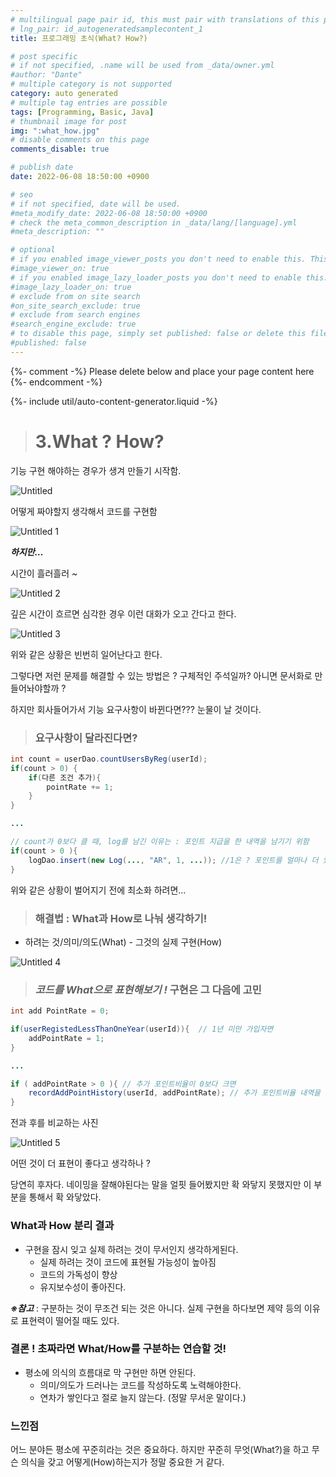 ```yaml
---
# multilingual page pair id, this must pair with translations of this page. (This name must be unique)
# lng_pair: id_autogeneratedsamplecontent_1
title: 프로그래밍 초식(What? How?)

# post specific
# if not specified, .name will be used from _data/owner.yml
#author: "Dante"
# multiple category is not supported
category: auto generated
# multiple tag entries are possible
tags: [Programming, Basic, Java]
# thumbnail image for post
img: ":what_how.jpg"
# disable comments on this page
comments_disable: true

# publish date
date: 2022-06-08 18:50:00 +0900

# seo
# if not specified, date will be used.
#meta_modify_date: 2022-06-08 18:50:00 +0900
# check the meta_common_description in _data/lang/[language].yml
#meta_description: ""

# optional
# if you enabled image_viewer_posts you don't need to enable this. This is only if image_viewer_posts = false
#image_viewer_on: true
# if you enabled image_lazy_loader_posts you don't need to enable this. This is only if image_lazy_loader_posts = false
#image_lazy_loader_on: true
# exclude from on site search
#on_site_search_exclude: true
# exclude from search engines
#search_engine_exclude: true
# to disable this page, simply set published: false or delete this file
#published: false
---
```

{%- comment -%} Please delete below and place your page content here {%- endcomment -%}

{%- include util/auto-content-generator.liquid -%}

<!-- outline-start -->

> # 3.What ? How?

기능 구현 해야하는 경우가 생겨 만들기 시작함.

![Untitled](https://user-images.githubusercontent.com/56623911/172587327-59c83d17-4119-4c16-9a65-601cdfd2cb0e.jpg)

어떻게 짜야할지 생각해서 코드를 구현함

![Untitled 1](https://user-images.githubusercontent.com/56623911/172587334-2e5f7a1c-5a35-4564-b95e-faaa74e575a3.jpg)

***하지만…***

시간이 흘러흘러 ~

![Untitled 2](https://user-images.githubusercontent.com/56623911/172587385-f56ba415-b08e-4ded-ada2-d884abc13738.jpg)

깊은 시간이 흐르면 심각한 경우 이런 대화가 오고 간다고 한다.

![Untitled 3](https://user-images.githubusercontent.com/56623911/172587389-93e63e6b-e94f-4b98-baf8-88902e8482e3.jpg)

위와 같은 상황은 빈번히 일어난다고 한다.

그렇다면 저런 문제를 해결할 수 있는 방법은 ?  구체적인 주석일까? 아니면 문서화로 만들어놔야할까 ?

하지만 회사들어가서 기능 요구사항이 바뀐다면??? 눈물이 날 것이다.

> ### 요구사항이 달라진다면?

```java
int count = userDao.countUsersByReg(userId);
if(count > 0) {
	if(다른 조건 추가){
		pointRate += 1;
	}
}

...

// count가 0보다 클 때, log를 남긴 이유는 : 포인트 지급을 한 내역을 남기기 위함
if(count > 0 ){
	logDao.insert(new Log(..., "AR", 1, ...)); //1은 ? 포인트를 얼마나 더 줬나? 기록하기 위해서
}
```

위와 같은 상황이 벌어지기 전에 최소화 하려면…

> ### 해결법 : What과 How로 나눠 생각하기!

- 하려는 것/의미/의도(What) - 그것의 실제 구현(How)

![Untitled 4](https://user-images.githubusercontent.com/56623911/172587403-0aa0c68c-a076-4291-9b6c-76e2d281619f.jpg)

> ### ***코드를 What으로 표현해보기 !***  구현은 그 다음에 고민

```java
int add PointRate = 0;

if(userRegistedLessThanOneYear(userId)){  // 1년 미만 가입자면
	addPointRate = 1;
}

...

if ( addPointRate > 0 ){ // 추가 포인트비율이 0보다 크면
	recordAddPointHistory(userId, addPointRate); // 추가 포인트비율 내역을 기록
}
```

전과 후를 비교하는 사진

![Untitled 5](https://user-images.githubusercontent.com/56623911/172587499-1fd4725e-379c-47c9-81e2-6e85239f6d62.jpg)

어떤 것이 더 표현이 좋다고 생각하나 ?

당연히 후자다.  네이밍을 잘해야된다는 말을 얼핏 들어봤지만 확 와닿지 못했지만 이 부분을 통해서 확 와닿았다.

### What과 How 분리 결과

- 구현을 잠시 잊고 실제 하려는 것이 무서인지 생각하게된다.
  - 실제 하려는 것이 코드에 표현될 가능성이 높아짐
  - 코드의 가독성이 향상
  - 유지보수성이 좋아진다.


***※참고*** :  구분하는 것이 무조건 되는 것은 아니다.  실제 구현을 하다보면 제약 등의 이유로 표현력이 떨어질 때도 있다.

### 결론 ! 초짜라면 What/How를 구분하는 연습할 것!

- 평소에 의식의 흐름대로 막 구현만 하면 안된다.
  - 의미/의도가 드러나는 코드를 작성하도록 노력해야한다.
  - 연차가 쌓인다고 절로 늘지 않는다.  (정말 무서운 말이다.)


### 느낀점

어느 분야든 평소에 꾸준히라는 것은 중요하다. 하지만 꾸준히 무엇(What?)을 하고 무슨 의식을 갖고 어떻게(How)하는지가 정말 중요한 거 같다.


<!-- outline-end -->
